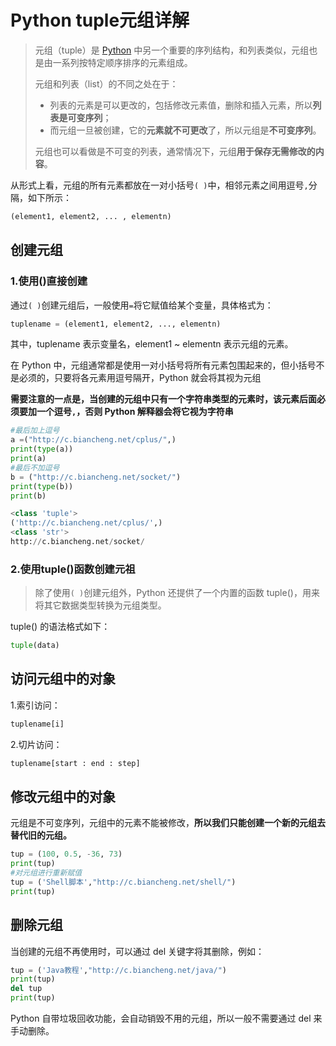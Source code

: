 # Python tuple元组详解

> 元组（tuple）是 [Python](http://c.biancheng.net/python/) 中另一个重要的序列结构，和列表类似，元组也是由一系列按特定顺序排序的元素组成。
>
> 元组和列表（list）的不同之处在于：
>
> - 列表的元素是可以更改的，包括修改元素值，删除和插入元素，所以**列表是可变序列**；
> - 而元组一旦被创建，它的**元素就不可更改**了，所以元组是**不可变序列**。
>
>
> 元组也可以看做是不可变的列表，通常情况下，元组**用于保存无需修改的内容**。

从形式上看，元组的所有元素都放在一对小括号`( )`中，相邻元素之间用逗号`,`分隔，如下所示：

```python
(element1, element2, ... , elementn)
```

## 创建元组

### 1.使用()直接创建

通过`( )`创建元组后，一般使用`=`将它赋值给某个变量，具体格式为：

```python
tuplename = (element1, element2, ..., elementn)
```

其中，tuplename 表示变量名，element1 ~ elementn 表示元组的元素。

在 Python 中，元组通常都是使用一对小括号将所有元素包围起来的，但小括号不是必须的，只要将各元素用逗号隔开，Python 就会将其视为元组

**需要注意的一点是，当创建的元组中只有一个字符串类型的元素时，该元素后面必须要加一个逗号`,`，否则 Python 解释器会将它视为字符串**

```python
#最后加上逗号
a =("http://c.biancheng.net/cplus/",)
print(type(a))
print(a)
#最后不加逗号
b = ("http://c.biancheng.net/socket/")
print(type(b))
print(b)

<class 'tuple'>
('http://c.biancheng.net/cplus/',)
<class 'str'>
http://c.biancheng.net/socket/
```

### 2.使用tuple()函数创建元祖

> 除了使用`( )`创建元组外，Python 还提供了一个内置的函数 tuple()，用来将其它数据类型转换为元组类型。

tuple() 的语法格式如下：

```python
tuple(data)
```

## 访问元组中的对象

1.索引访问：

```python
tuplename[i]
```

2.切片访问：

```python
tuplename[start : end : step]
```

## 修改元组中的对象

元组是不可变序列，元组中的元素不能被修改，**所以我们只能创建一个新的元组去替代旧的元组。**

```python
tup = (100, 0.5, -36, 73)
print(tup)
#对元组进行重新赋值
tup = ('Shell脚本',"http://c.biancheng.net/shell/")
print(tup)
```

## 删除元组

当创建的元组不再使用时，可以通过 del 关键字将其删除，例如：

```python
tup = ('Java教程',"http://c.biancheng.net/java/")
print(tup)
del tup
print(tup)
```

Python 自带垃圾回收功能，会自动销毁不用的元组，所以一般不需要通过 del 来手动删除。
